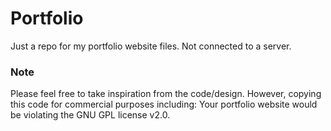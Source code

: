 # Portfolio
Just a repo for my portfolio website files.
Not connected to a server.

### Note
Please feel free to take inspiration from the code/design. However, copying this code for commercial purposes including: Your portfolio website would be violating the GNU GPL license v2.0.
